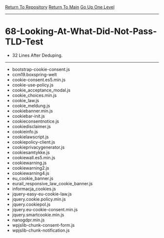 [Return To Repository](https://github.com/DigitalWarrior/piholeparser/)
[Return To Main](https://github.com/DigitalWarrior/piholeparser/blob/master/RecentRunLogs/Mainlog.md)
[Go Up One Level](https://github.com/DigitalWarrior/piholeparser/blob/master/RecentRunLogs/TopLevelScripts/.md)
____________________________________
# 68-Looking-At-What-Did-Not-Pass-TLD-Test
* 32 Lines After Deduping. 
____________________________________________________
* bootstrap-cookie-consent.js
* ccm19.boxspring-welt
* cookie-consent.es5.min.js
* cookie-use-policy.js
* cookie_acceptance_modal.js
* cookie_choices.min.js
* cookie_law.js
* cookie_meldung.js
* cookiebanner.min.js
* cookiebar-init.js
* cookieconsentnotice.js
* cookiedisclaimer.js
* cookieinfo.js
* cookielawscript.js
* cookiepolicy-client.js
* cookieprivacygenerator.js
* cookiesamtykke.js
* cookiewall.es5.min.js
* cookiewarning.js
* cookiewarning2.js
* cookiewarning4.js
* eu_cookie_banner.js
* eurail_responsive_law_cookie_banner.js
* informacja_cookies.js
* jquery-easy-eu-cookie-law.js
* jquery.cookie.policy.min.js
* jquery.cookiepol.js
* jquery.eu-cookie-consent.min.js
* jquery.smartcookie.min.js
* nanogdpr.min.js
* wpjslib-chunk-consent-form.js
* wpjslib-chunk-notification.js
